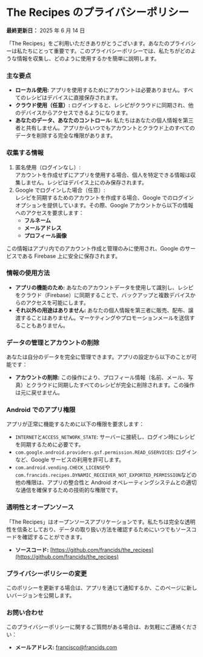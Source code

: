 # **The Recipes のプライバシーポリシー**

**最終更新日：** 2025 年 6 月 14 日

「The Recipes」をご利用いただきありがとうございます。あなたのプライバシーは私たちにとって重要です。このプライバシーポリシーでは、私たちがどのような情報を収集し、どのように使用するかを簡単に説明します。

### **主な要点**

- **ローカル使用:** アプリを使用するためにアカウントは必要ありません。すべてのレシピはデバイスに直接保存されます。
- **クラウド使用（任意）:** ログインすると、レシピがクラウドに同期され、他のデバイスからアクセスできるようになります。
- **あなたのデータ、あなたのコントロール:** 私たちはあなたの個人情報を第三者と共有しません。アプリからいつでもアカウントとクラウド上のすべてのデータを削除する完全な権限があります。

### **収集する情報**

1. 匿名使用（ログインなし）:  
   アカウントを作成せずにアプリを使用する場合、個人を特定できる情報は収集しません。レシピはデバイス上にのみ保存されます。
2. Google でログインした場合（任意）:  
   レシピを同期するためのアカウントを作成する場合、Google でのログインオプションを提供しています。その際、Google アカウントから以下の情報へのアクセスを要求します：
   - **フルネーム**
   - **メールアドレス**
   - **プロフィール画像**

この情報はアプリ内でのアカウント作成と管理のみに使用され、Google のサービスである Firebase 上に安全に保存されます。

### **情報の使用方法**

- **アプリの機能のため:** あなたのアカウントデータを使用して識別し、レシピをクラウド（Firebase）に同期することで、バックアップと複数デバイスからのアクセスを可能にします。
- **それ以外の用途はありません:** あなたの個人情報を第三者に販売、配布、譲渡することはありません。マーケティングやプロモーションメールを送信することもありません。

### **データの管理とアカウントの削除**

あなたは自分のデータを完全に管理できます。アプリの設定から以下のことが可能です：

- **アカウントの削除:** この操作により、プロフィール情報（名前、メール、写真）とクラウドに同期したすべてのレシピが完全に削除されます。この操作は元に戻せません。

### **Android でのアプリ権限**

アプリが正常に機能するために以下の権限を要求します：

- `INTERNET`と`ACCESS_NETWORK_STATE`: サーバーに接続し、ログイン時にレシピを同期するために必要です。
- `com.google.android.providers.gsf.permission.READ_GSERVICES`: ログインなど、Google サービスの利用を許可します。
- `com.android.vending.CHECK_LICENSE`や`com.francids.recipes.DYNAMIC_RECEIVER_NOT_EXPORTED_PERMISSION`などの他の権限は、アプリの整合性と Android オペレーティングシステムとの適切な通信を確保するための技術的な権限です。

### **透明性とオープンソース**

「The Recipes」はオープンソースアプリケーションです。私たちは完全な透明性を信条としており、データの取り扱い方法を確認するためにいつでもソースコードを確認することができます。

- **ソースコード:** [https://github.com/francids/the_recipes](https://github.com/francids/the_recipes)

### **プライバシーポリシーの変更**

このポリシーを更新する場合は、アプリを通じて通知するか、このページに新しいバージョンを公開します。

### **お問い合わせ**

このプライバシーポリシーに関するご質問がある場合は、お気軽にご連絡ください：

- **メールアドレス:** francisco@francids.com
